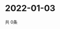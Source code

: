 # 2022-01-03
  共 0条

  <!-- BEGIN -->
  <!-- 最后更新时间Mon Jan 03 2022 16:06:52 GMT+0000 (Coordinated Universal Time) -->
  
  <!-- END -->
  
  